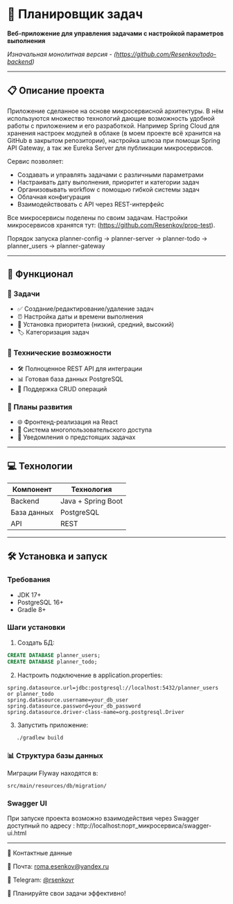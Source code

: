 # 📝 Планировщик задач

**Веб-приложение для управления задачами с настройкой параметров выполнения**

*Изначальная монолитная версия -  (https://github.com/Resenkov/todo-backend)*

---

## 📋 Описание проекта

Приложение сделанное на основе микросервисной архитектуры. В нём используются множество технологий дающие возможность удобной работы с приложением и его разработкой. Например Spring Cloud для хранения настроек модулей
в облаке (в моем проекте всё хранится на GitHub в закрытом репозитории), настройка шлюза при помощи Spring API Gateway, а так же Eureka Server для публикации микросервисов.

Сервис позволяет:
- Создавать и управлять задачами с различными параметрами
- Настраивать дату выполнения, приоритет и категории задач
- Организовывать workflow с помощью гибкой системы задач
- Облачная конфигурация
- Взаимодействовать с API через REST-интерфейс

Все микросервисы поделены по своим задачам. Настройки микросервисов хранятся тут: (https://github.com/Resenkov/prop-test).

Порядок запуска planner-config -> planner-server -> planner-todo -> planner_users -> planner-gateway

---

## 🚀 Функционал

### 📌 Задачи
- ✅ Создание/редактирование/удаление задач
- ⏰ Настройка даты и времени выполнения
- 🔢 Установка приоритета (низкий, средний, высокий)
- 🏷️ Категоризация задач

### 🔧 Технические возможности
- 🛠️ Полноценное REST API для интеграции
- 📊 Готовая база данных PostgreSQL
- 🔄 Поддержка CRUD операций

### 🔮 Планы развития
- 🌐 Фронтенд-реализация на React
- 👥 Система многопользовательского доступа
- 🔔 Уведомления о предстоящих задачах

---

## 💻 Технологии

| Компонент       | Технология         |
|----------------|-------------------|
| Backend        | Java + Spring Boot |
| База данных    | PostgreSQL         |
| API            | REST               |

---

## 🛠️ Установка и запуск

### Требования
- JDK 17+
- PostgreSQL 16+
- Gradle 8+


### Шаги установки

1. Создать БД:
```sql
CREATE DATABASE planner_users;
CREATE DATABASE planner_todo;
```

2. Настроить подключение в application.properties:
```properties
spring.datasource.url=jdbc:postgresql://localhost:5432/planner_users or planner_todo
spring.datasource.username=your_db_user
spring.datasource.password=your_db_password
spring.datasource.driver-class-name=org.postgresql.Driver
```

3. Запустить приложение:
```
   ./gradlew build
```
### 📊 Структура базы данных

Миграции Flyway находятся в:
```
src/main/resources/db/migration/
```

### Swagger UI
При запуске проекта возможно взаимодействия через Swagger доступный по адресу : http://localhost:порт_микросервиса/swagger-ui.html

---
📌 Контактные данные

📧 Почта: roma.esenkov@yandex.ru

📱 Telegram: [@rsenkovr](https://t.me/rsenkovr)

🚀 Планируйте свои задачи эффективно!
